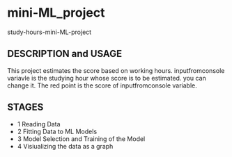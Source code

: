 # mini-ML_project
study-hours-mini-ML-project

## DESCRIPTION and USAGE
This project estimates the score based on working hours. inputfromconsole variavle is the studying hour whose score is to be estimated. you can change it. The red point is the score of inputfromconsole variable.

## STAGES 
* 1 Reading Data
* 2 Fitting Data to ML Models
* 3 Model Selection and Training of the Model
* 4 Visiualizing the data as a graph




